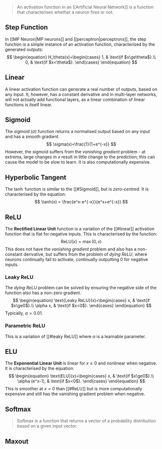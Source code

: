 > An activation function in an [[Artificial Neural Network]] is a function that characterises whether a neuron fires or not.

## Step Function
In [[MP Neuron|MP neurons]] and [[perceptron|perceptrons]], the step function is a simple instance of an activation function, characterised by the generated outputs:
$$
\begin{equation}
  H_\theta(x)=\begin{cases}
    1, & \text{if $x\ge\theta$}.\\
    0, & \text{if $x<\theta$}.
  \end{cases}
\end{equation}
$$

## Linear
A linear activation function can generate a real number of outputs, based on any input. It, however, has a constant derivative and in multi-layer networks, will not actually add functional layers, as a linear combination of linear functions is itself linear.

## Sigmoid
The sigmoid ($\sigma$) function returns a normalised output based on any input and has a smooth gradient.
$$
\sigma(x)=\frac{1}{1+e^{-x}}
$$
However, the sigmoid suffers from the *vanishing gradient* problem - at extrema, large changes in $x$ result in little change to the prediction; this can cause the model to be slow to learn. It is also computationally expensive.

## Hyperbolic Tangent
The $\tanh$ function is similar to the [[#Sigmoid]], but is *zero-centred*.
It is characterised by the equation:
$$
\tanh(x) = \frac{e^x-e^{-x}}{e^x+e^{-x}}
$$

## ReLU
The **Rectified Linear Unit** function is a variation of the [[#linear]] activation function that is flat for negative inputs. This is characterised by the function:
$$
\text{ReLU}(x) = \max(0,x)
$$
This does not have the *vanishing gradient* problem and also has a non-constant derivative, but suffers from the problem of *dying ReLU*, where neurons continually fail to activate, continually outputting 0 for negative inputs.

### Leaky ReLU
The *dying ReLU* problem can be solved by ensuring the negative side of the function also has a non-zero gradient. 
$$
\begin{equation}
  \text{Leaky ReLU}(x)=\begin{cases}
    x, & \text{if $x\ge0$}.\\
    \alpha x, & \text{if $x<0$}.
  \end{cases}
\end{equation}
$$Typically, $\alpha = 0.01$.

### Parametric ReLU
This is a variation of [[#leaky ReLU]] where $\alpha$ is a learnable parameter.

## ELU
The **Exponential Linear Unit** is linear for $x \ge 0$ and nonlinear when negative. It is characterised by the equation:
$$
\begin{equation}
  \text{ELU}(x)=\begin{cases}
    x, & \text{if $x\ge0$}.\\
    \alpha (e^x-1), & \text{if $x<0$}.
  \end{cases}
\end{equation}
$$
This is smoother at $x=0$ than [[#ReLU]] but is more computationally expensive and still has the vanishing gradient problem when negative.

## Softmax
> Softmax is a function that returns a vector of a probability distribution based on a given input vector.

## Maxout
